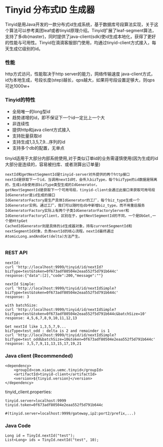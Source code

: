 # Tinyid 分布式ID 生成器

Tinyid是用Java开发的一款分布式id生成系统，基于数据库号段算法实现，关于这个算法可以参考美团leaf或者tinyid原理介绍。Tinyid扩展了leaf-segment算法，支持了多db(master)，同时提供了java-client(sdk)使id生成本地化，获得了更好的性能与可用性。Tinyid在滴滴客服部门使用，均通过tinyid-client方式接入，每天生成亿级别的id。

### 性能
http方式访问，性能取决于http server的能力，网络传输速度
java-client方式，id为本地生成，号段长度(step)越长，qps越大，如果将号段设置足够大，则qps可达1000w+


### Tinyid的特性

* 全局唯一的long型id
* 趋势递增的id，即不保证下一个id一定比上一个大
* 非连续性
* 提供http和java client方式接入
* 支持批量获取id
* 支持生成1,3,5,7,9...序列的id
* 支持多个db的配置，无单点

tinyid适用于大部分内部系统使用,对于类似订单id的业务需谨慎使用(因为生成的id大部分是连续的，容易被扫库、或者测算出订单量)


```
nextId和getNextSegmentId是tinyid-server对外提供的两个http接口
nextId是获取下一个id，当调用nextId时，会传入bizType，每个bizType的id数据是隔离的，生成id会使用该bizType类型生成的IdGenerator。
getNextSegmentId是获取下一个可用号段，tinyid-client会通过此接口来获取可用号段
IdGenerator是id生成的接口
IdGeneratorFactory是生产具体IdGenerator的工厂，每个biz_type生成一个IdGenerator实例。通过工厂，我们可以随时在db中新增biz_type，而不用重启服务
IdGeneratorFactory实际上有两个子类IdGeneratorFactoryServer和IdGeneratorFactoryClient，区别在于，getNextSegmentId的不同，一个是DbGet,一个是HttpGet
CachedIdGenerator则是具体的id生成器对象，持有currentSegmentId和nextSegmentId对象，负责nextId的核心流程。nextId最终通过AtomicLong.andAndGet(delta)方法产生。


```


### REST API

```
nextId:
curl 'http://localhost:9999/tinyid/id/nextId?bizType=test&token=0f673adf80504e2eaa552f5d791b644c'
response:{"data":[2],"code":200,"message":""}

nextId Simple:
curl 'http://localhost:9999/tinyid/id/nextIdSimple?bizType=test&token=0f673adf80504e2eaa552f5d791b644c'
response: 3

with batchSize:
curl 'http://localhost:9999/tinyid/id/nextIdSimple?bizType=test&token=0f673adf80504e2eaa552f5d791b644c&batchSize=10'
response: 4,5,6,7,8,9,10,11,12,13

Get nextId like 1,3,5,7,9...
bizType=test_odd : delta is 2 and remainder is 1
curl 'http://localhost:9999/tinyid/id/nextIdSimple?bizType=test_odd&batchSize=10&token=0f673adf80504e2eaa552f5d791b644c'
response: 3,5,7,9,11,13,15,17,19,21
```


### Java client (Recommended)

```
<dependency>
    <groupId>com.xiaoju.uemc.tinyid</groupId>
    <artifactId>tinyid-client</artifactId>
    <version>${tinyid.version}</version>
</dependency>

```

tinyid_client.properties:

```
tinyid.server=localhost:9999
tinyid.token=0f673adf80504e2eaa552f5d791b644c

#(tinyid.server=localhost:9999/gateway,ip2:port2/prefix,...)
```

### Java Code

```
Long id = TinyId.nextId("test");
List<Long> ids = TinyId.nextId("test", 10);
````
